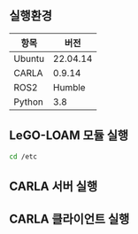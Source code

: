 ## 실행환경
| 항목       | 버전  |
|-----------|-------|
| Ubuntu     | 22.04.14 |
| CARLA    | 0.9.14 |
| ROS2      | Humble |
| Python    | 3.8   |

## LeGO-LOAM 모듈 실행
```bash
cd /etc
```
## CARLA 서버 실행

## CARLA 클라이언트 실행
